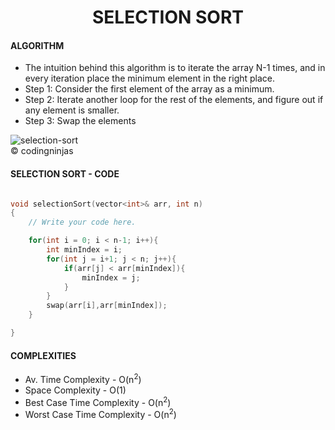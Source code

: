 <h1 align="center">SELECTION SORT</h1>
<h4>ALGORITHM</h4>
<ul>
  <li>The intuition behind this algorithm is to iterate the array N-1 times, and in every iteration place the minimum element in the right place.</li>
  <li>Step 1: Consider the first element of the array as a minimum.</li>
  <li>Step 2: Iterate another loop for the rest of the elements, and figure out if any element is smaller.</li>
  <li>Step 3: Swap the elements</li>
</ul>

<img src="https://i.ibb.co/j6FxCC5/selection-sort.jpg" alt="selection-sort" border="0"></a>
<br>
&#169; codingninjas
<h4>SELECTION SORT - CODE</h4>

```cpp

void selectionSort(vector<int>& arr, int n)
{   
    // Write your code here.

    for(int i = 0; i < n-1; i++){
        int minIndex = i;
        for(int j = i+1; j < n; j++){
            if(arr[j] < arr[minIndex]){
                minIndex = j;
            }
        }
        swap(arr[i],arr[minIndex]);
    }

}

```

<h4>COMPLEXITIES</h4>
<ul>
  <li>Av. Time Complexity - O(n<sup>2</sup>)</li>
  <li>Space Complexity - O(1)</li>
  <li>Best Case Time Complexity - O(n<sup>2</sup>)</li>
  <li>Worst Case Time Complexity - O(n<sup>2</sup>)</li>
</ul>
